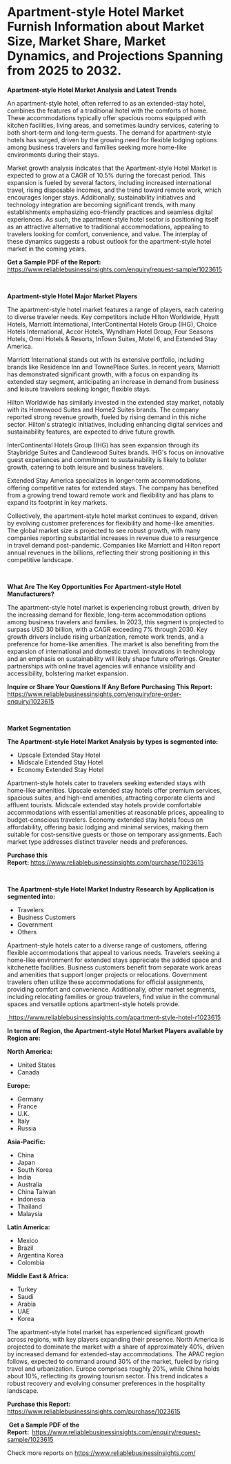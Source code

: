 <p><h1>Apartment-style Hotel Market Furnish Information about Market Size, Market Share, Market Dynamics, and Projections Spanning from 2025 to 2032.</h1></p><p><strong>Apartment-style Hotel Market Analysis and Latest Trends</strong></p>
<p><p>An apartment-style hotel, often referred to as an extended-stay hotel, combines the features of a traditional hotel with the comforts of home. These accommodations typically offer spacious rooms equipped with kitchen facilities, living areas, and sometimes laundry services, catering to both short-term and long-term guests. The demand for apartment-style hotels has surged, driven by the growing need for flexible lodging options among business travelers and families seeking more home-like environments during their stays.</p><p>Market growth analysis indicates that the Apartment-style Hotel Market is expected to grow at a CAGR of 10.5% during the forecast period. This expansion is fueled by several factors, including increased international travel, rising disposable incomes, and the trend toward remote work, which encourages longer stays. Additionally, sustainability initiatives and technology integration are becoming significant trends, with many establishments emphasizing eco-friendly practices and seamless digital experiences. As such, the apartment-style hotel sector is positioning itself as an attractive alternative to traditional accommodations, appealing to travelers looking for comfort, convenience, and value. The interplay of these dynamics suggests a robust outlook for the apartment-style hotel market in the coming years.</p></p>
<p><strong>Get a Sample PDF of the Report:&nbsp;</strong> <a href="https://www.reliablebusinessinsights.com/enquiry/request-sample/1023615?utm_campaign=3360&utm_medium=2&utm_source=Github&utm_content=ia&utm_term=11032025&utm_id=apartment-style-hotel">https://www.reliablebusinessinsights.com/enquiry/request-sample/1023615</a></p>
<p>&nbsp;</p>
<p><strong>Apartment-style Hotel Major Market Players</strong></p>
<p><p>The apartment-style hotel market features a range of players, each catering to diverse traveler needs. Key competitors include Hilton Worldwide, Hyatt Hotels, Marriott International, InterContinental Hotels Group (IHG), Choice Hotels International, Accor Hotels, Wyndham Hotel Group, Four Seasons Hotels, Omni Hotels & Resorts, InTown Suites, Motel 6, and Extended Stay America.</p><p>Marriott International stands out with its extensive portfolio, including brands like Residence Inn and TownePlace Suites. In recent years, Marriott has demonstrated significant growth, with a focus on expanding its extended stay segment, anticipating an increase in demand from business and leisure travelers seeking longer, flexible stays. </p><p>Hilton Worldwide has similarly invested in the extended stay market, notably with its Homewood Suites and Home2 Suites brands. The company reported strong revenue growth, fueled by rising demand in this niche sector. Hilton's strategic initiatives, including enhancing digital services and sustainability features, are expected to drive future growth.</p><p>InterContinental Hotels Group (IHG) has seen expansion through its Staybridge Suites and Candlewood Suites brands. IHG's focus on innovative guest experiences and commitment to sustainability is likely to bolster growth, catering to both leisure and business travelers.</p><p>Extended Stay America specializes in longer-term accommodations, offering competitive rates for extended stays. The company has benefited from a growing trend toward remote work and flexibility and has plans to expand its footprint in key markets.</p><p>Collectively, the apartment-style hotel market continues to expand, driven by evolving customer preferences for flexibility and home-like amenities. The global market size is projected to see robust growth, with many companies reporting substantial increases in revenue due to a resurgence in travel demand post-pandemic. Companies like Marriott and Hilton report annual revenues in the billions, reflecting their strong positioning in this competitive landscape.</p></p>
<p>&nbsp;</p>
<p><strong>What Are The Key Opportunities For Apartment-style Hotel Manufacturers?</strong></p>
<p><p>The apartment-style hotel market is experiencing robust growth, driven by the increasing demand for flexible, long-term accommodation options among business travelers and families. In 2023, this segment is projected to surpass USD 30 billion, with a CAGR exceeding 7% through 2030. Key growth drivers include rising urbanization, remote work trends, and a preference for home-like amenities. The market is also benefiting from the expansion of international and domestic travel. Innovations in technology and an emphasis on sustainability will likely shape future offerings. Greater partnerships with online travel agencies will enhance visibility and accessibility, bolstering market expansion.</p></p>
<p><strong>Inquire or Share Your Questions If Any Before Purchasing This Report:</strong> <a href="https://www.reliablebusinessinsights.com/enquiry/pre-order-enquiry/1023615?utm_campaign=3360&utm_medium=2&utm_source=Github&utm_content=ia&utm_term=11032025&utm_id=apartment-style-hotel">https://www.reliablebusinessinsights.com/enquiry/pre-order-enquiry/1023615</a></p>
<p>&nbsp;</p>
<p><strong>Market Segmentation</strong></p>
<p><strong>The Apartment-style Hotel Market Analysis by types is segmented into:</strong></p>
<p><ul><li>Upscale Extended Stay Hotel</li><li>Midscale Extended Stay Hotel</li><li>Economy Extended Stay Hotel</li></ul></p>
<p><p>Apartment-style hotels cater to travelers seeking extended stays with home-like amenities. Upscale extended stay hotels offer premium services, spacious suites, and high-end amenities, attracting corporate clients and affluent tourists. Midscale extended stay hotels provide comfortable accommodations with essential amenities at reasonable prices, appealing to budget-conscious travelers. Economy extended stay hotels focus on affordability, offering basic lodging and minimal services, making them suitable for cost-sensitive guests or those on temporary assignments. Each market type addresses distinct traveler needs and preferences.</p></p>
<p><strong>Purchase this Report:&nbsp;</strong><a href="https://www.reliablebusinessinsights.com/purchase/1023615?utm_campaign=3360&utm_medium=2&utm_source=Github&utm_content=ia&utm_term=11032025&utm_id=apartment-style-hotel">https://www.reliablebusinessinsights.com/purchase/1023615</a></p>
<p>&nbsp;</p>
<p><strong>The Apartment-style Hotel Market Industry Research by Application is segmented into:</strong></p>
<p><ul><li>Travelers</li><li>Business Customers</li><li>Government</li><li>Others</li></ul></p>
<p><p>Apartment-style hotels cater to a diverse range of customers, offering flexible accommodations that appeal to various needs. Travelers seeking a home-like environment for extended stays appreciate the added space and kitchenette facilities. Business customers benefit from separate work areas and amenities that support longer projects or relocations. Government travelers often utilize these accommodations for official assignments, providing comfort and convenience. Additionally, other market segments, including relocating families or group travelers, find value in the communal spaces and versatile options apartment-style hotels provide.</p></p>
<p><a href="https://www.reliablebusinessinsights.com/apartment-style-hotel-r1023615?utm_campaign=3360&utm_medium=2&utm_source=Github&utm_content=ia&utm_term=11032025&utm_id=apartment-style-hotel">&nbsp;https://www.reliablebusinessinsights.com/apartment-style-hotel-r1023615</a></p>
<p><strong>In terms of Region, the Apartment-style Hotel Market Players available by Region are:</strong></p>
<p>
    <p> <strong> North America: </strong>
        <ul>
            <li>United States</li>
            <li>Canada</li>
        </ul>
        </p> 
    <p> <strong> Europe: </strong>
        <ul>
            <li>Germany</li>
            <li>France</li>
            <li>U.K.</li>
            <li>Italy</li>
            <li>Russia</li>
        </ul>
        </p> 
    <p> <strong> Asia-Pacific: </strong>
        <ul>
            <li>China</li>
            <li>Japan</li>
            <li>South Korea</li>
            <li>India</li>
            <li>Australia</li>
            <li>China Taiwan</li>
            <li>Indonesia</li>
            <li>Thailand</li>
            <li>Malaysia</li>
        </ul>
        </p> 
    <p> <strong> Latin America: </strong>
        <ul>
            <li>Mexico</li>
            <li>Brazil</li>
            <li>Argentina Korea</li>
            <li>Colombia</li>
        </ul>
        </p> 
    <p> <strong> Middle East & Africa: </strong>
        <ul>
            <li>Turkey</li>
            <li>Saudi</li>
            <li>Arabia</li>
            <li>UAE</li>
            <li>Korea</li>
        </ul>
    </p>
    </p>
<p><p>The apartment-style hotel market has experienced significant growth across regions, with key players expanding their presence. North America is projected to dominate the market with a share of approximately 40%, driven by increased demand for extended-stay accommodations. The APAC region follows, expected to command around 30% of the market, fueled by rising travel and urbanization. Europe comprises roughly 20%, while China holds about 10%, reflecting its growing tourism sector. This trend indicates a robust recovery and evolving consumer preferences in the hospitality landscape.</p></p>
<p><strong>Purchase this Report: </strong><a href="https://www.reliablebusinessinsights.com/purchase/1023615?utm_campaign=3360&utm_medium=2&utm_source=Github&utm_content=ia&utm_term=11032025&utm_id=apartment-style-hotel">https://www.reliablebusinessinsights.com/purchase/1023615</a></p>
<p>&nbsp;<strong>Get a Sample PDF of the Report:&nbsp;&nbsp;</strong><a href="https://www.reliablebusinessinsights.com/enquiry/request-sample/1023615?utm_campaign=3360&utm_medium=2&utm_source=Github&utm_content=ia&utm_term=11032025&utm_id=apartment-style-hotel">https://www.reliablebusinessinsights.com/enquiry/request-sample/1023615</a></p>
<p><strong></strong></p>
<p>Check more reports on <a href="https://www.reliablebusinessinsights.com/?utm_campaign=3360&utm_medium=2&utm_source=Github&utm_content=ia&utm_term=11032025&utm_id=apartment-style-hotel">https://www.reliablebusinessinsights.com/</a></p>